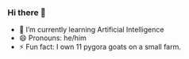 ### Hi there 👋

- 🌱 I’m currently learning Artificial Intelligence
- 😄 Pronouns: he/him
- ⚡ Fun fact: I own 11 pygora goats on a small farm.

<!--
**gliao2/gliao2** is a ✨ _special_ ✨ repository because its `README.md` (this file) appears on your GitHub profile.

Here are some ideas to get you started:

-->
